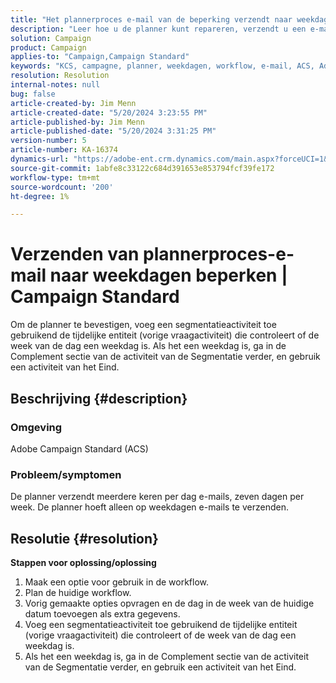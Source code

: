 ```yaml
---
title: "Het plannerproces e-mail van de beperking verzendt naar weekdagen | Campaign Standard"
description: "Leer hoe u de planner kunt repareren, verzendt u een e-mail meerdere keren per dag, zeven dagen per week."
solution: Campaign
product: Campaign
applies-to: "Campaign,Campaign Standard"
keywords: "KCS, campagne, planner, weekdagen, workflow, e-mail, ACS, Adobe Campaign Standard, probleemoplossing"
resolution: Resolution
internal-notes: null
bug: false
article-created-by: Jim Menn
article-created-date: "5/20/2024 3:23:55 PM"
article-published-by: Jim Menn
article-published-date: "5/20/2024 3:31:25 PM"
version-number: 5
article-number: KA-16374
dynamics-url: "https://adobe-ent.crm.dynamics.com/main.aspx?forceUCI=1&pagetype=entityrecord&etn=knowledgearticle&id=508fa9f5-bc16-ef11-9f8a-6045bd006268"
source-git-commit: 1abfe8c33122c684d391653e853794fcf39fe172
workflow-type: tm+mt
source-wordcount: '200'
ht-degree: 1%

---
```


# Verzenden van plannerproces-e-mail naar weekdagen beperken | Campaign Standard


Om de planner te bevestigen, voeg een segmentatieactiviteit toe gebruikend de tijdelijke entiteit (vorige vraagactiviteit) die controleert of de week van de dag een weekdag is. Als het een weekdag is, ga in de Complement sectie van de activiteit van de Segmentatie verder, en gebruik een activiteit van het Eind.

## Beschrijving {#description}


### <b>Omgeving</b>

Adobe Campaign Standard (ACS)



### <b>Probleem/symptomen</b>

De planner verzendt meerdere keren per dag e-mails, zeven dagen per week. De planner hoeft alleen op weekdagen e-mails te verzenden.


## Resolutie {#resolution}

<b>Stappen voor oplossing/oplossing</b>
1. Maak een optie voor gebruik in de workflow.
2. Plan de huidige workflow.
3. Vorig gemaakte opties opvragen en de dag in de week van de huidige datum toevoegen als extra gegevens.
4. Voeg een segmentatieactiviteit toe gebruikend de tijdelijke entiteit (vorige vraagactiviteit) die controleert of de week van de dag een weekdag is.
5. Als het een weekdag is, ga in de Complement sectie van de activiteit van de Segmentatie verder, en gebruik een activiteit van het Eind.





